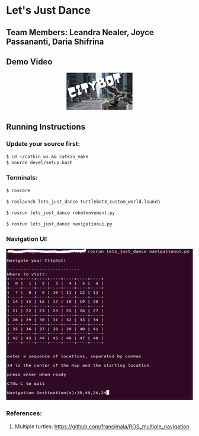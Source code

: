 # Let's Just Dance

## Team Members: Leandra Nealer, Joyce Passananti, Daria Shifrina

## Demo Video

<p align="center">
  <a href="https://youtu.be/SYro1Mo5R_E"><img height="100px" src="citybot-min.png" alt="City Grid"/></a>
</p>




## Running Instructions 

### Update your source first:

```
$ cd ~/catkin_ws && catkin_make
$ source devel/setup.bash  
```


### Terminals:

```
$ roscore
```

```
$ roslaunch lets_just_dance turtlebot3_custom_world.launch
```
```
$ rosrun lets_just_dance robotmovement.py
```

```
$ rosrun lets_just_dance navigationui.py
```

### Navigation UI:

<p align="center">
  <img src="navigationui.PNG" alt="Navigation UI"/>
</p>

### References:

1. Multiple turtles: https://github.com/francimala/ROS_multiple_navigation

